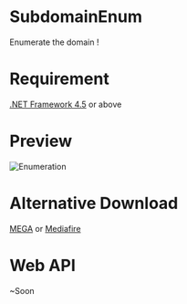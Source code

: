 # SubdomainEnum
Enumerate the domain !

# Requirement
[.NET Framework 4.5](https://www.microsoft.com/en-us/download/details.aspx?id=30653) or above

# Preview
![Enumeration](https://image.prntscr.com/image/as_yrAx_TuCLtkyWK_4ebQ.png)

# Alternative Download
[MEGA](https://mega.nz/#!bANWjCqR!KmtQr4uYdoNroGcFR1hK-G1AWoKhUsNyXxBqMsIdThM) or [Mediafire](https://www.mediafire.com/file/oczmvxmf4oxi915/SubdomainEnum.exe/file)

# Web API
~Soon

